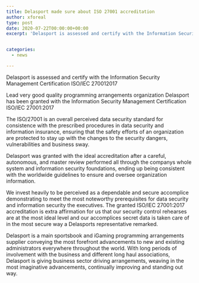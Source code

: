```yaml
---
title: Delasport made sure about ISO 27001 accreditation
author: xforeal 
type: post
date: 2020-07-22T00:00:00+00:00
excerpt: 'Delasport is assessed and certify with the Information Security Management Certification ISO/IEC 270012017Lead top of the line programming arrangements organization Delasport has been granted with the Information Security Management Certification ISO/IEC 27001:2017The ISO/27001 is an overall perceived data security standard for consistence with the prescribed procedures in data security and information assurance, ensuring that the safety efforts of an organization are protected to stay up with the adjustments to the security dangers, vulnerabilities and business impact '


categories:
  - news

---
```

Delasport is assessed and certify with the Information Security Management Certification ISO/IEC 270012017 

Lead very good quality programming arrangements organization Delasport has been granted with the Information Security Management Certification ISO/IEC 27001:2017 

The ISO/27001 is an overall perceived data security standard for consistence with the prescribed procedures in data security and information insurance, ensuring that the safety efforts of an organization are protected to stay up with the changes to the security dangers, vulnerabilities and business sway. 

Delasport was granted with the ideal accreditation after a careful, autonomous, and master review performed all through the companys whole system and information security foundations, ending up being consistent with the worldwide guidelines to ensure and oversee organization information. 

We invest heavily to be perceived as a dependable and secure accomplice demonstrating to meet the most noteworthy prerequisites for data security and information security the executives. The granted ISO/IEC 27001:2017 accreditation is extra affirmation for us that our security control rehearses are at the most ideal level and our accomplices secret data is taken care of in the most secure way a Delasports representative remarked. 

Delasport is a main sportsbook and iGaming programming arrangements supplier conveying the most forefront advancements to new and existing administrators everywhere throughout the world. With long periods of involvement with the business and different long haul associations, Delasport is giving business sector driving arrangements, weaving in the most imaginative advancements, continually improving and standing out way.
